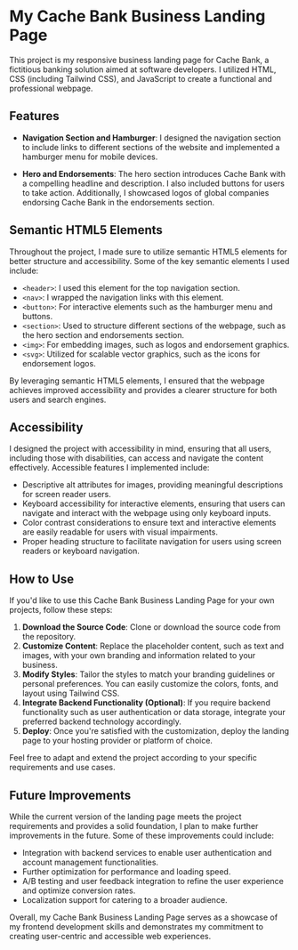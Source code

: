 # My Cache Bank Business Landing Page

This project is my responsive business landing page for Cache Bank, a fictitious banking solution aimed at software developers. I utilized HTML, CSS (including Tailwind CSS), and JavaScript to create a functional and professional webpage.

## Features

- **Navigation Section and Hamburger**: I designed the navigation section to include links to different sections of the website and implemented a hamburger menu for mobile devices.
  
- **Hero and Endorsements**: The hero section introduces Cache Bank with a compelling headline and description. I also included buttons for users to take action. Additionally, I showcased logos of global companies endorsing Cache Bank in the endorsements section.

## Semantic HTML5 Elements

Throughout the project, I made sure to utilize semantic HTML5 elements for better structure and accessibility. Some of the key semantic elements I used include:

- `<header>`: I used this element for the top navigation section.
- `<nav>`: I wrapped the navigation links with this element.
- `<button>`: For interactive elements such as the hamburger menu and buttons.
- `<section>`: Used to structure different sections of the webpage, such as the hero section and endorsements section.
- `<img>`: For embedding images, such as logos and endorsement graphics.
- `<svg>`: Utilized for scalable vector graphics, such as the icons for endorsement logos.

By leveraging semantic HTML5 elements, I ensured that the webpage achieves improved accessibility and provides a clearer structure for both users and search engines.

## Accessibility

I designed the project with accessibility in mind, ensuring that all users, including those with disabilities, can access and navigate the content effectively. Accessible features I implemented include:

- Descriptive alt attributes for images, providing meaningful descriptions for screen reader users.
- Keyboard accessibility for interactive elements, ensuring that users can navigate and interact with the webpage using only keyboard inputs.
- Color contrast considerations to ensure text and interactive elements are easily readable for users with visual impairments.
- Proper heading structure to facilitate navigation for users using screen readers or keyboard navigation.

## How to Use

If you'd like to use this Cache Bank Business Landing Page for your own projects, follow these steps:

1. **Download the Source Code**: Clone or download the source code from the repository.
2. **Customize Content**: Replace the placeholder content, such as text and images, with your own branding and information related to your business.
3. **Modify Styles**: Tailor the styles to match your branding guidelines or personal preferences. You can easily customize the colors, fonts, and layout using Tailwind CSS.
4. **Integrate Backend Functionality (Optional)**: If you require backend functionality such as user authentication or data storage, integrate your preferred backend technology accordingly.
5. **Deploy**: Once you're satisfied with the customization, deploy the landing page to your hosting provider or platform of choice.

Feel free to adapt and extend the project according to your specific requirements and use cases.

## Future Improvements

While the current version of the landing page meets the project requirements and provides a solid foundation, I plan to make further improvements in the future. Some of these improvements could include:

- Integration with backend services to enable user authentication and account management functionalities.
- Further optimization for performance and loading speed.
- A/B testing and user feedback integration to refine the user experience and optimize conversion rates.
- Localization support for catering to a broader audience.

Overall, my Cache Bank Business Landing Page serves as a showcase of my frontend development skills and demonstrates my commitment to creating user-centric and accessible web experiences.